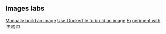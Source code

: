 ## Images labs

[Manually build an image](04_images_lab1.md)
[Use Dockerfile to build an image](04_images_lab2.md)
[Experiment with images](04_images_lab3.md)
